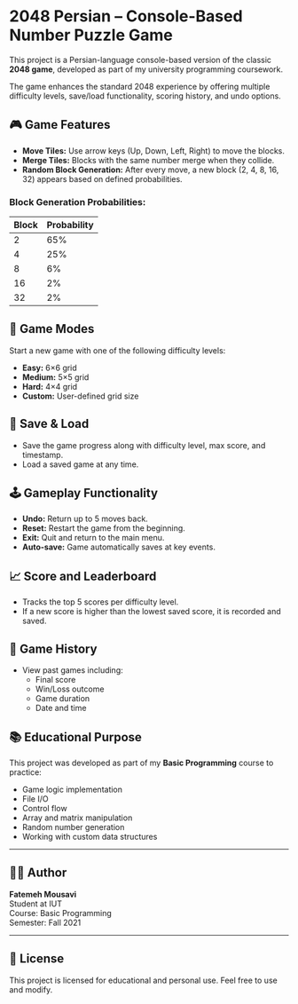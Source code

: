 # 2048 Persian – Console-Based Number Puzzle Game

This project is a Persian-language console-based version of the classic **2048 game**, developed as part of my university programming coursework.

The game enhances the standard 2048 experience by offering multiple difficulty levels, save/load functionality, scoring history, and undo options.

## 🎮 Game Features

- **Move Tiles:** Use arrow keys (Up, Down, Left, Right) to move the blocks.
- **Merge Tiles:** Blocks with the same number merge when they collide.
- **Random Block Generation:** After every move, a new block (2, 4, 8, 16, 32) appears based on defined probabilities.

### Block Generation Probabilities:

| Block | Probability |
|-------|-------------|
| 2     | 65%         |
| 4     | 25%         |
| 8     | 6%          |
| 16    | 2%          |
| 32    | 2%          |

## 🧩 Game Modes

Start a new game with one of the following difficulty levels:

- **Easy:** 6×6 grid
- **Medium:** 5×5 grid
- **Hard:** 4×4 grid
- **Custom:** User-defined grid size

## 💾 Save & Load

- Save the game progress along with difficulty level, max score, and timestamp.
- Load a saved game at any time.

## 🕹️ Gameplay Functionality

- **Undo:** Return up to 5 moves back.
- **Reset:** Restart the game from the beginning.
- **Exit:** Quit and return to the main menu.
- **Auto-save:** Game automatically saves at key events.

## 📈 Score and Leaderboard

- Tracks the top 5 scores per difficulty level.
- If a new score is higher than the lowest saved score, it is recorded and saved.

## 📜 Game History

- View past games including:
  - Final score
  - Win/Loss outcome
  - Game duration
  - Date and time

## 📚 Educational Purpose

This project was developed as part of my **Basic Programming** course to practice:

- Game logic implementation
- File I/O
- Control flow
- Array and matrix manipulation
- Random number generation
- Working with custom data structures

---

## 🧑‍🎓 Author

**Fatemeh Mousavi**  
Student at IUT  
Course: Basic Programming  
Semester: Fall 2021

---

## 📄 License

This project is licensed for educational and personal use. Feel free to use and modify.
